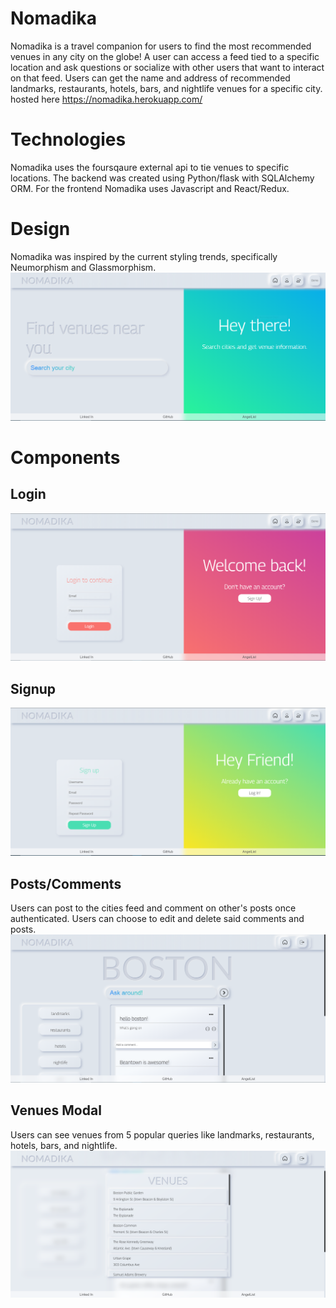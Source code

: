 # Nomadika
   Nomadika is a travel companion for users to find the most recommended venues in any city on the globe! A user can access a feed tied to a specific location and ask questions or socialize with other users that want to interact on that feed. Users can get the name and address of recommended landmarks, restaurants, hotels, bars, and nightlife venues for a specific city. 
  hosted here https://nomadika.herokuapp.com/
   
# Technologies 
   Nomadika uses the foursqaure external api to tie venues to specific locations. The backend was created using Python/flask with SQLAlchemy ORM. For the frontend Nomadika uses Javascript and React/Redux. 
   
# Design 
   Nomadika was inspired by the current styling trends, specifically Neumorphism and Glassmorphism.
   ![image](https://github.com/David7Mejia/Nomadika/blob/master/Landing.PNG)

# Components 
## Login
 ![image](https://github.com/David7Mejia/Nomadika/blob/master/Login.PNG)
## Signup
 ![image](https://github.com/David7Mejia/Nomadika/blob/master/Signup.PNG)
 
## Posts/Comments
   Users can post to the cities feed and comment on other's posts once authenticated.
   Users can choose to edit and delete said comments and posts.
 ![image](https://github.com/David7Mejia/Nomadika/blob/master/Location.PNG)
 
## Venues Modal 
   Users can see venues from 5 popular queries like landmarks, restaurants, hotels, bars, and nightlife.
 ![image](https://github.com/David7Mejia/Nomadika/blob/master/Venues.PNG)
